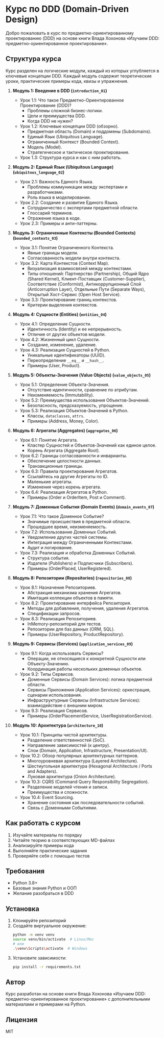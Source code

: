 # Курс по DDD (Domain-Driven Design)

Добро пожаловать в курс по предметно-ориентированному проектированию (DDD) на основе книги Влада Хохонова «Изучаем DDD: предметно-ориентированное проектирование».

## Структура курса

Курс разделен на логические модули, каждый из которых углубляется в ключевые концепции DDD. Каждый модуль содержит теоретические уроки, практические примеры кода, квизы и упражнения.

1.  **Модуль 1: Введение в DDD (`introduction_01`)**
    *   Урок 1.1: Что такое Предметно-Ориентированное Проектирование (DDD)?
        *   Проблемы сложной бизнес-логики.
        *   Цели и преимущества DDD.
        *   Когда DDD не нужен?
    *   Урок 1.2: Ключевые концепции DDD (обзорно).
        *   Предметная область (Domain) и поддомены (Subdomains).
        *   Единый Язык (Ubiquitous Language).
        *   Ограниченный Контекст (Bounded Context).
        *   Модель (Model).
        *   Стратегическое и тактическое проектирование.
    *   Урок 1.3: Структура курса и как с ним работать.

2.  **Модуль 2: Единый Язык (Ubiquitous Language) (`ubiquitous_language_02`)**
    *   Урок 2.1: Важность Единого Языка.
        *   Проблемы коммуникации между экспертами и разработчиками.
        *   Роль языка в моделировании.
    *   Урок 2.2: Создание и развитие Единого Языка.
        *   Сотрудничество с экспертами предметной области.
        *   Глоссарий терминов.
        *   Отражение языка в коде.
    *   Урок 2.3: Примеры и анти-паттерны.

3.  **Модуль 3: Ограниченные Контексты (Bounded Contexts) (`bounded_contexts_03`)**
    *   Урок 3.1: Понятие Ограниченного Контекста.
        *   Явные границы модели.
        *   Согласованность модели внутри контекста.
    *   Урок 3.2: Карта Контекстов (Context Map).
        *   Визуализация взаимосвязей между контекстами.
        *   Типы отношений: Партнерство (Partnership), Общий Ядро (Shared Kernel), Клиент-Поставщик (Customer-Supplier), Соответствие (Conformist), Антикоррупционный Слой (Anticorruption Layer), Отдельные Пути (Separate Ways), Открытый Хост-Сервис (Open Host Service).
    *   Урок 3.3: Проектирование границ контекстов.
        *   Критерии выделения контекстов.

4.  **Модуль 4: Сущности (Entities) (`entities_04`)**
    *   Урок 4.1: Определение Сущности.
        *   Идентичность (Identity) и ее непрерывность.
        *   Отличие от других объектов модели.
    *   Урок 4.2: Жизненный цикл Сущности.
        *   Создание, изменение, удаление.
    *   Урок 4.3: Реализация Сущностей в Python.
        *   Уникальные идентификаторы (UUID).
        *   Переопределение `__eq__` и `__hash__`.
        *   Примеры (User, Product).

5.  **Модуль 5: Объекты-Значения (Value Objects) (`value_objects_05`)**
    *   Урок 5.1: Определение Объекта-Значения.
        *   Отсутствие идентичности, сравнение по атрибутам.
        *   Неизменяемость (Immutability).
    *   Урок 5.2: Преимущества использования Объектов-Значений.
        *   Безопасность, предсказуемость, упрощение.
    *   Урок 5.3: Реализация Объектов-Значений в Python.
        *   Классы, `dataclasses`, `attrs`.
        *   Примеры (Address, Money, Color).

6.  **Модуль 6: Агрегаты (Aggregates) (`aggregates_06`)**
    *   Урок 6.1: Понятие Агрегата.
        *   Кластер Сущностей и Объектов-Значений как единое целое.
        *   Корень Агрегата (Aggregate Root).
    *   Урок 6.2: Границы согласованности и инварианты.
        *   Обеспечение целостности данных.
        *   Транзакционные границы.
    *   Урок 6.3: Правила проектирования Агрегатов.
        *   Ссылайтесь на другие Агрегаты по ID.
        *   Маленькие агрегаты.
        *   Изменения через корень агрегата.
    *   Урок 6.4: Реализация Агрегатов в Python.
        *   Примеры (Order и OrderItem, Post и Comment).

7.  **Модуль 7: Доменные События (Domain Events) (`domain_events_07`)**
    *   Урок 7.1: Что такое Доменное Событие?
        *   Значимые происшествия в предметной области.
        *   Прошедшее время, неизменяемость.
    *   Урок 7.2: Использование Доменных Событий.
        *   Уведомление других частей системы.
        *   Интеграция между Ограниченными Контекстами.
        *   Аудит и логирование.
    *   Урок 7.3: Реализация и обработка Доменных Событий.
        *   Структура события.
        *   Издатели (Publishers) и Подписчики (Subscribers).
        *   Примеры (OrderPlaced, UserRegistered).

8.  **Модуль 8: Репозитории (Repositories) (`repositories_08`)**
    *   Урок 8.1: Назначение Репозиториев.
        *   Абстракция механизма хранения Агрегатов.
        *   Имитация коллекции объектов в памяти.
    *   Урок 8.2: Проектирование интерфейса Репозитория.
        *   Методы для добавления, получения, удаления Агрегатов.
        *   Спецификации запросов.
    *   Урок 8.3: Реализация Репозиториев.
        *   InMemory-репозиторий для тестов.
        *   Репозитории для баз данных (ORM, SQL).
        *   Примеры (UserRepository, ProductRepository).

9.  **Модуль 9: Сервисы (Services) (`application_services_09`)**
    *   Урок 9.1: Когда использовать Сервисы?
        *   Операции, не относящиеся к конкретной Сущности или Объекту-Значению.
        *   Координация работы нескольких доменных объектов.
    *   Урок 9.2: Типы Сервисов.
        *   Доменные Сервисы (Domain Services): логика предметной области.
        *   Сервисы Приложения (Application Services): оркестрация, сценарии использования.
        *   Инфраструктурные Сервисы (Infrastructure Services): взаимодействие с внешним миром.
    *   Урок 9.3: Реализация Сервисов.
        *   Примеры (OrderPlacementService, UserRegistrationService).

10. **Модуль 10: Архитектура (`architecture_10`)**
    *   Урок 10.1: Принципы чистой архитектуры.
        *   Разделение ответственностей (SoC).
        *   Направление зависимостей (к центру).
        *   Слои (Domain, Application, Infrastructure, Presentation/UI).
    *   Урок 10.2: Обзор популярных архитектурных паттернов.
        *   Многоуровневая архитектура (Layered Architecture).
        *   Шестиугольная архитектура (Hexagonal Architecture / Ports and Adapters).
        *   Луковая архитектура (Onion Architecture).
    *   Урок 10.3: CQRS (Command Query Responsibility Segregation).
        *   Разделение моделей чтения и записи.
        *   Преимущества и сложности.
    *   Урок 10.4: Event Sourcing.
        *   Хранение состояния как последовательности событий.
        *   Связь с Доменными Событиями.

## Как работать с курсом

1. Изучайте материалы по порядку
2. Читайте теорию в соответствующих MD-файлах
3. Анализируйте примеры кода
4. Выполняйте практические задания
5. Проверяйте себя с помощью тестов

## Требования

- Python 3.8+
- Базовые знания Python и ООП
- Желание разобраться в DDD

## Установка

1. Клонируйте репозиторий
2. Создайте виртуальное окружение:
   ```bash
   python -m venv venv
   source venv/bin/activate  # Linux/Mac
   # или
   .\venv\Scripts\activate  # Windows
   ```
3. Установите зависимости:
   ```bash
   pip install -r requirements.txt
   ```

## Автор

Курс разработан на основе книги Влада Хохонова «Изучаем DDD: предметно-ориентированное проектирование» с дополнительными материалами и примерами на Python.

## Лицензия

MIT
